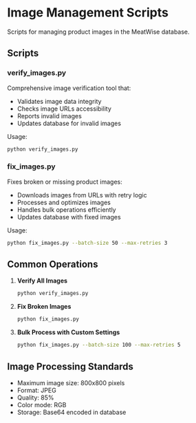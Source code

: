 # Image Management Scripts

Scripts for managing product images in the MeatWise database.

## Scripts

### verify_images.py
Comprehensive image verification tool that:
- Validates image data integrity
- Checks image URLs accessibility
- Reports invalid images
- Updates database for invalid images

Usage:
```bash
python verify_images.py
```

### fix_images.py
Fixes broken or missing product images:
- Downloads images from URLs with retry logic
- Processes and optimizes images
- Handles bulk operations efficiently
- Updates database with fixed images

Usage:
```bash
python fix_images.py --batch-size 50 --max-retries 3
```

## Common Operations

1. **Verify All Images**
   ```bash
   python verify_images.py
   ```

2. **Fix Broken Images**
   ```bash
   python fix_images.py
   ```

3. **Bulk Process with Custom Settings**
   ```bash
   python fix_images.py --batch-size 100 --max-retries 5
   ```

## Image Processing Standards

- Maximum image size: 800x800 pixels
- Format: JPEG
- Quality: 85%
- Color mode: RGB
- Storage: Base64 encoded in database 